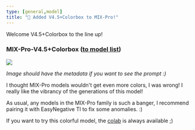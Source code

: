 ```yaml
---
type: [general,model]
title: "🎨 Added V4.5+Colorbox to MIX-Pro!"
---
```


Welcome V4.5+Colorbox to the line up!

### MIX-Pro-V4.5+Colorbox ([to model list]({{site.github.url}}/model-list#mix-pro-v3-mix-pro-v4-5-colorbox))

![](https://cdn.discordapp.com/attachments/1097881846714474607/1097882241364918362/alA.png)

*Image should have the metadata if you want to see the prompt :)*

I thought MIX-Pro models wouldn't get even more colors, I was wrong! I really like the vibrancy of the generations of this model!

As usual, any models in the MIX-Pro family is such a banger, I recommend pairing it with EasyNegative TI to fix some anomalies. :)

If you want to try this colorful model, the [colab](https://colab.research.google.com/github/NUROISEA/anime-webui-colab/blob/main/notebooks/mix-pro-v3.ipynb) is always available ;)